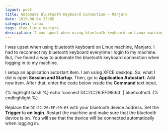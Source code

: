 ```yaml
---
layout: post
title: Automate Bluetooth Keyboard Connection — Manjaro
date: 2019-08-04 23:05
categories: linux
tags: blog linux manjaro
description: I was upset when using bluetooth keyboard on Linux machine, Manjaro. I had to reconnect my bluetooth keyboard everytime I login to my machine. But, I've found a way to automate the bluetooth keyboard connection when logging in to my machine.
---
```


I was upset when using bluetooth keyboard on Linux machine, Manjaro. I had to
reconnect my bluetooth keyboard everytime I login to my machine. But, I've found
a way to automate the bluetooth keyboard connection when logging in to my
machine.

I setup an application autostart item. I am using XFCE desktop. So, what I did
is open **Session and Startup**. Then, go to **Application Autostart**. Add
new item. After that, enter the code below inside the **Command** text input.

{% highlight bash %}
echo 'connect DC:2C:26:EF:99:63' | bluetoothctl.
{% endhighlight %}

Replace the `DC:2C:26:EF:99:63` with your bluetooth device address. Set the
**Trigger** to **on login**. Restart the
machine and make sure that the bluetooth device is on. You will see that the
device will be connected automatically when logging in.

